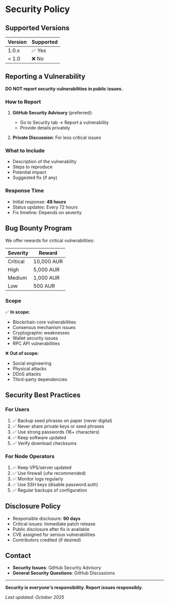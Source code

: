 # Security Policy

## Supported Versions

| Version | Supported          |
| ------- | ------------------ |
| 1.0.x   | ✅ Yes            |
| < 1.0   | ❌ No             |

## Reporting a Vulnerability

**DO NOT report security vulnerabilities in public issues.**

### How to Report

1. **GitHub Security Advisory** (preferred):
   - Go to Security tab → Report a vulnerability
   - Provide details privately

2. **Private Discussion**: For less critical issues

### What to Include

- Description of the vulnerability
- Steps to reproduce
- Potential impact
- Suggested fix (if any)

### Response Time

- Initial response: **48 hours**
- Status updates: Every 72 hours
- Fix timeline: Depends on severity

## Bug Bounty Program

We offer rewards for critical vulnerabilities:

| Severity | Reward |
|----------|--------|
| Critical | 10,000 AUR |
| High | 5,000 AUR |
| Medium | 1,000 AUR |
| Low | 500 AUR |

### Scope

✅ **In scope:**
- Blockchain core vulnerabilities
- Consensus mechanism issues
- Cryptographic weaknesses
- Wallet security issues
- RPC API vulnerabilities

❌ **Out of scope:**
- Social engineering
- Physical attacks
- DDoS attacks
- Third-party dependencies

## Security Best Practices

### For Users

1. ✅ Backup seed phrases on paper (never digital)
2. ✅ Never share private keys or seed phrases
3. ✅ Use strong passwords (16+ characters)
4. ✅ Keep software updated
5. ✅ Verify download checksums

### For Node Operators

1. ✅ Keep VPS/server updated
2. ✅ Use firewall (ufw recommended)
3. ✅ Monitor logs regularly
4. ✅ Use SSH keys (disable password auth)
5. ✅ Regular backups of configuration

## Disclosure Policy

- Responsible disclosure: **90 days**
- Critical issues: Immediate patch release
- Public disclosure after fix is available
- CVE assigned for serious vulnerabilities
- Contributors credited (if desired)

## Contact

- **Security Issues**: GitHub Security Advisory
- **General Security Questions**: GitHub Discussions

---

**Security is everyone's responsibility. Report issues responsibly.**

*Last updated: October 2025*
